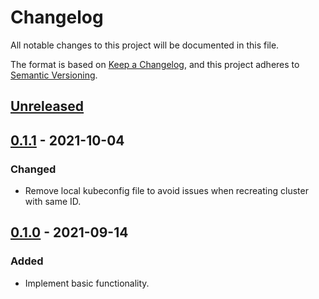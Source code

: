 # Changelog

All notable changes to this project will be documented in this file.

The format is based on [Keep a Changelog](https://keepachangelog.com/en/1.0.0/),
and this project adheres to [Semantic Versioning](https://semver.org/spec/v2.0.0.html).

## [Unreleased]

## [0.1.1] - 2021-10-04

### Changed

- Remove local kubeconfig file to avoid issues when recreating cluster with same ID.

## [0.1.0] - 2021-09-14

### Added

- Implement basic functionality.

[Unreleased]: https://github.com/giantswarm/capa-aws-cni-operator/compare/v0.1.1...HEAD
[0.1.1]: https://github.com/giantswarm/capa-aws-cni-operator/compare/v0.1.0...v0.1.1
[0.1.0]: https://github.com/giantswarm/capa-aws-cni-operator/releases/tag/v0.1.0
